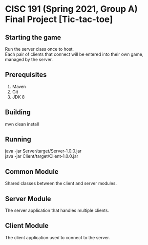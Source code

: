 # CISC 191 (Spring 2021, Group A) Final Project [Tic-tac-toe]

## Starting the game
Run the server class once to host.<br />
Each pair of clients that connect will be entered into their own game, managed by the server.<br />

## Prerequisites

1. Maven
2. Git
3. JDK 8

## Building

mvn clean install

## Running

java -jar Server/target/Server-1.0.0.jar  
java -jar Client/target/Client-1.0.0.jar

## Common Module

Shared classes between the client and server modules.

## Server Module

The server application that handles multiple clients.

## Client Module

The client application used to connect to the server.
